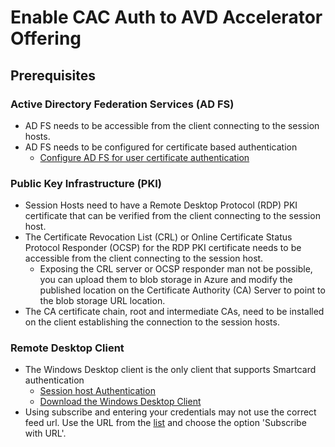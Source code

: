 # Enable CAC Auth to AVD Accelerator Offering

## Prerequisites

### Active Directory Federation Services (AD FS)

- AD FS needs to be accessible from the client connecting to the session hosts.
- AD FS needs to be configured for certificate based authentication
  - [Configure AD FS for user certificate authentication](https://docs.microsoft.com/en-us/windows-server/identity/ad-fs/operations/configure-user-certificate-authentication)

### Public Key Infrastructure (PKI)

- Session Hosts need to have a Remote Desktop Protocol (RDP) PKI certificate that can be verified from the client connecting to the session host.
- The Certificate Revocation List (CRL) or Online Certificate Status Protocol Responder (OCSP) for the RDP PKI certificate needs to be accessible from the client connecting to the session host.
  - Exposing the CRL server or OCSP responder man not be possible, you can upload them to blob storage in Azure and modify the published location on the Certificate Authority (CA) Server to point to the blob storage URL location.
- The CA certificate chain, root and intermediate CAs, need to be installed on the client establishing the connection to the session hosts.

### Remote Desktop Client

- The Windows Desktop client is the only client that supports Smartcard authentication
  - [Session host Authentication](https://docs.microsoft.com/en-us/windows-server/identity/ad-fs/operations/configure-user-certificate-authentication)
  - [Download the Windows Desktop Client](https://docs.microsoft.com/en-us/windows-server/identity/ad-fs/operations/configure-user-certificate-authentication)
- Using subscribe and entering your credentials may not use the correct feed url. Use the URL from the [list](https://docs.microsoft.com/en-us/windows-server/identity/ad-fs/operations/configure-user-certificate-authentication) and choose the option 'Subscribe with URL'.
